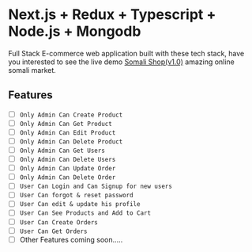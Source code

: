 # Next.js + Redux + Typescript + Node.js + Mongodb

Full Stack E-commerce web application built with these tech stack, have you interested to see the live demo [Somali Shop(v1.0)](https://tailwindcss.com/)
amazing online somali market.

<!-- ## Deploy your own

[![Deploy with Vercel](https://vercel.com/button)](https://vercel.com/new/git/external?repository-url=https://github.com/vercel/next.js/tree/canary/examples/with-tailwindcss&project-name=with-tailwindcss&repository-name=with-tailwindcss) -->

## Features

- [ ] `Only Admin Can Create Product`
- [ ] `Only Admin Can Get Product`
- [ ] `Only Admin Can Edit Product`
- [ ] `Only Admin Can Delete Product`
- [ ] `Only Admin Can Get Users`
- [ ] `Only Admin Can Delete Users`
- [ ] `Only Admin Can Update Order`
- [ ] `Only Admin Can Delete Order`
- [ ] `User Can Login and Can Signup for new users`
- [ ] `User Can forgot & reset password`
- [ ] `User Can edit & update his profile`
- [ ] `User Can See Products and Add to Cart`
- [ ] `User Can Create Orders`
- [ ] `User Can Get Orders`
- [ ] Other Features coming soon.....
